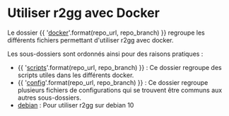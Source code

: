 # Utiliser r2gg avec Docker 

Le dossier {{ '[docker]({}tree/{}/docker)'.format(repo_url, repo_branch) }} regroupe les différents fichiers permettant d'utiliser r2gg avec docker. 

Les sous-dossiers sont ordonnés ainsi pour des raisons pratiques : 
- {{ '[scripts]({}tree/{}/docker/scripts)'.format(repo_url, repo_branch) }} : Ce dossier regroupe des scripts utiles dans les différents docker. 
- {{ '[config]({}tree/{}/docker/config)'.format(repo_url, repo_branch) }} : Ce dossier regroupe plusieurs fichiers de configurations qui se trouvent être communs aux autres sous-dossiers. 
- [debian](./debian/readme.md) : Pour utiliser r2gg sur debian 10
